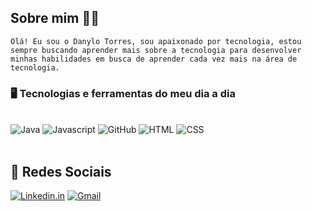 
## Sobre mim ✌🏽

    Olá! Eu sou o Danylo Torres, sou apaixonado por tecnologia, estou sempre buscando aprender mais sobre a tecnologia para desenvolver minhas habilidades em busca de aprender cada vez mais na área de tecnologia.


### 🖥️ Tecnologias e ferramentas do meu dia a dia 

<div style="display: inline_block"><br/>
  <img alt="Java" src="https://img.shields.io/badge/Java-ED8B00?style=for-the-badge&logo=openjdk&logoColor=white">
  <img alt="Javascript" src="https://img.shields.io/badge/JavaScript-F7DF1E?style=for-the-badge&logo=javascript&logoColor=black">
  <img alt="GitHub" src="https://img.shields.io/badge/GitHub-100000?style=for-the-badge&logo=github&logoColor=white">
  <img alt="HTML" src="https://img.shields.io/badge/HTML-239120?style=for-the-badge&logo=html5&logoColor=white">
   <img alt="CSS" src="https://img.shields.io/badge/CSS-239120?&style=for-the-badge&logo=css3&logoColor=white">
</div><br/>

## 💬 Redes Sociais
 [![Linkedin.in](https://img.shields.io/badge/LinkedIn-0077B5?style=for-the-badge&logo=linkedin&logoColor=white)](https://www.linkedin.com/in/danylo-lopes-torres-510825300/)
[![Gmail](https://img.shields.io/badge/Gmail-D14836?style=for-the-badge&logo=gmail&logoColor=white)](mailto:work.danylolopestorres@gmail.com)

